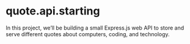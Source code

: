 # quote.api.starting
In this project, we’ll be building a small Express.js web API to store and serve different quotes about computers, coding, and technology.
